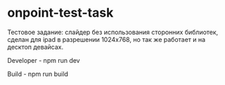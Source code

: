 # onpoint-test-task
Тестовое задание: слайдер без использования сторонних библиотек, сделан для ipad в разрешении 1024x768, но так же работает и на десктоп девайсах.

Developer - npm run dev

Build - npm run build
